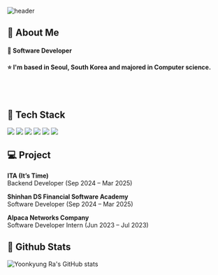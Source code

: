 <div>
  
  <!--Header-->
  ![header](https://capsule-render.vercel.app/api?type=waving&color=gradient&height=300&section=header&text=Good%20to%20see%20you%20%F0%9F%A4%97)
  
</div>

<div>
  <!--Body-->
  
  ## 👀 About Me
  #### :raising_hand: Software Developer<br/>
  #### :star: I'm based in Seoul, South Korea and majored in Computer science. <br/>
 
  <br/>
  <br/>
  
  ## 🧱 Tech Stack
  <!--Java-->
  <img src="https://img.shields.io/badge/java-007396?style=flat-square&logo=java&logoColor=white"/>
  <!--Python-->
  <img src="https://img.shields.io/badge/Python-3776AB?style=flat-square&logo=Python&logoColor=white"/>
  <!--JavaScript-->
  <img src="https://img.shields.io/badge/JavaScript-F7DF1E?style=flat-square&logo=JavaScript&logoColor=white"/>
  <!--Spring-->
  <img src="https://img.shields.io/badge/Spring-6DB33F?style=flat-square&logo=Spring&logoColor=white"/>
  <!--SpringBoot-->
  <img src="https://img.shields.io/badge/SpringBoot-6DB33F?style=flat-square&logo=SpringBoot&logoColor=white"/>
  <!--React-->
  <img src="https://img.shields.io/badge/React-61DAFB?style=flat-square&logo=React&logoColor=black"/>

 ## :computer: Project
 **ITA (It’s Time)**  
  Backend Developer (Sep 2024 – Mar 2025)   

  **Shinhan DS Financial Software Academy**  
  Software Developer (Sep 2024 – Mar 2025)  

  **Alpaca Networks Company**  
  Software Developer Intern (Jun 2023 – Jul 2023)  
  

  
  ## 🤔 Github Stats
  ![Yoonkyung Ra's GitHub stats](https://github-readme-stats.vercel.app/api?username=raours&show_icons=true&theme=gruvbox_light)
  <br/>
  
  
</div>

<!--
**raours/raours** is a ✨ _special_ ✨ repository because its `README.md` (this file) appears on your GitHub profile.

Here are some ideas to get you started:

- 🔭 I’m currently working on ...
- 🌱 I’m currently learning ...
- 👯 I’m looking to collaborate on ...
- 🤔 I’m looking for help with ...
- 💬 Ask me about ...
- 📫 How to reach me: ...
- 😄 Pronouns: ...
- ⚡ Fun fact: ...
-->
